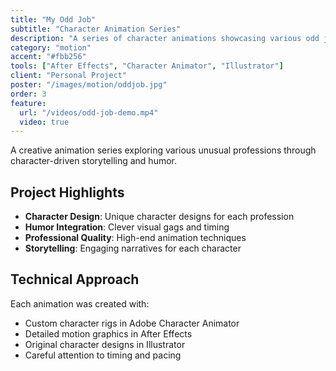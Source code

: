 ```yaml
---
title: "My Odd Job"
subtitle: "Character Animation Series"
description: "A series of character animations showcasing various odd jobs and professions with humorous storytelling."
category: "motion"
accent: "#fbb256"
tools: ["After Effects", "Character Animator", "Illustrator"]
client: "Personal Project"
poster: "/images/motion/oddjob.jpg"
order: 3
feature:
  url: "/videos/odd-job-demo.mp4"
  video: true
---
```


A creative animation series exploring various unusual professions through character-driven storytelling and humor.

## Project Highlights

- **Character Design**: Unique character designs for each profession
- **Humor Integration**: Clever visual gags and timing
- **Professional Quality**: High-end animation techniques
- **Storytelling**: Engaging narratives for each character

## Technical Approach

Each animation was created with:

- Custom character rigs in Adobe Character Animator
- Detailed motion graphics in After Effects
- Original character designs in Illustrator
- Careful attention to timing and pacing
